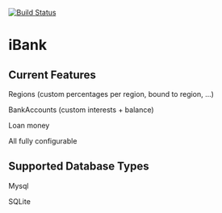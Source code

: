 [![Build Status](https://buildhive.cloudbees.com/job/iBa/job/iBank/badge/icon)](https://buildhive.cloudbees.com/job/iBa/job/iBank/)

iBank
=============

Current Features
-------
  Regions  (custom percentages per region, bound to region, ...)
  
  BankAccounts (custom interests + balance)
  
  Loan money
  
  All fully configurable
  
Supported Database Types
-------
 Mysql
 
 SQLite
